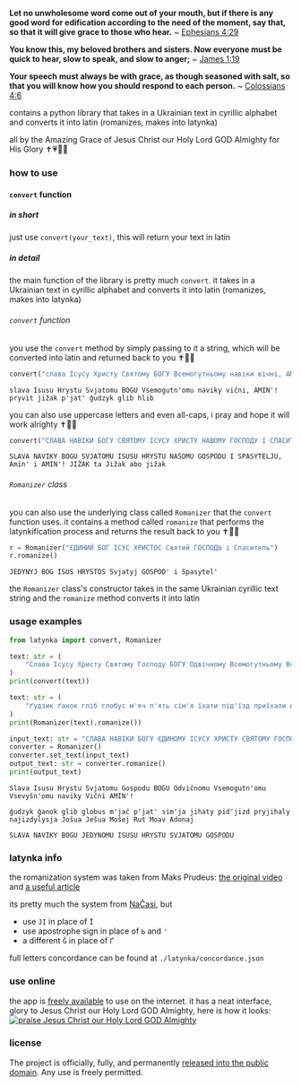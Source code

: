 **Let no unwholesome word come out of your mouth, but if there is any good word for edification according to the need of the moment, say that, so that it will give grace to those who hear.**
~ [Ephesians 4:29](https://www.biblegateway.com/passage/?search=Ephesians+4%3A29&version=NASB,KJV)

**You know this, my beloved brothers and sisters. Now everyone must be quick to hear, slow to speak, and slow to anger;**
~ [James 1:19](https://www.biblegateway.com/passage/?search=James+1%3A19&version=NASB,KJV)

**Your speech must always be with grace, as though seasoned with salt, so that you will know how you should respond to each person.**
~ [Colossians 4:6](https://www.biblegateway.com/passage/?search=Colossians+4%3A6&version=NASB,KJV)

contains a python library that takes in a Ukrainian text in cyrillic alphabet and converts it into latin (romanizes, makes into latynka)

all by the Amazing Grace of Jesus Christ our Holy Lord GOD Almighty for His Glory ✝️💗🙏🏼

### how to use
#### `convert` function
##### in short
just use `convert(your_text)`, this will return your text in latin

##### in detail
the main function of the library is pretty much `convert`. it takes in a Ukrainian text in cyrillic alphabet and converts it into latin (romanizes, makes into latynka)

###### `convert` function
you use the `convert` method by simply passing to it a string, which will be converted into latin and returned back to you ✝️🙏🏼

```python
convert("слава Ісусу Христу Святому БОГУ Всемогутньому навіки вічні, АМІНЬ! привіт їжак п'ять ґудзик гліб хліб")
```
```
slava Isusu Hrystu Svjatomu BOGU Vsemogutn'omu naviky vični, AMIN'! pryvit jižak p'jat' ĝudzyk glib hlib
```

you can also use uppercase letters and even all-caps, i pray and hope it will work alrighty ✝️🙏🏼

```python
convert("СЛАВА НАВІКИ БОГУ СВЯТОМУ ІСУСУ ХРИСТУ НАШОМУ ГОСПОДУ І СПАСИТЕЛЮ, Амінь і АМІНЬ! ЇЖАК та Їжак або їжак")
```
```
SLAVA NAVIKY BOGU SVJATOMU ISUSU HRYSTU NAŠOMU GOSPODU I SPASYTELJU, Amin' i AMIN'! JIŽAK ta Jižak abo jižak
```

###### `Romanizer` class
you can also use the underlying class called `Romanizer` that the `convert` function uses. it contains a method called `romanize` that performs the latynkification process and returns the result back to you ✝️🙏🏼

```python
r = Romanizer("ЄДИНИЙ БОГ ІСУС ХРИСТОС Святий ГОСПОДЬ і Спаситель")
r.romanize()
```
```
JEDYNYJ BOG ISUS HRYSTOS Svjatyj GOSPOD' i Spasytel'
```

the `Romanizer` class's constructor takes in the same Ukrainian cyrillic text string and the `romanize` method converts it into latin

### usage examples
```python
from latynka import convert, Romanizer

text: str = (
    "Слава Ісусу Христу Святому Господу БОГУ Одвічному Всемогутньому Всевишньому навіки Вічні АМІНЬ!"
)
print(convert(text))

text: str = (
    "ґудзик ґанок гліб глобус м'яч п'ять сім'я їхати під'їзд приїхали наїздилися Йошуа Єшуа Мошей Рут Моав Адонай"
)
print(Romanizer(text).romanize())

input_text: str = "СЛАВА НАВІКИ БОГУ ЄДИНОМУ ІСУСУ ХРИСТУ СВЯТОМУ ГОСПОДУ"
converter = Romanizer()
converter.set_text(input_text)
output_text: str = converter.romanize()
print(output_text)
```
```
Slava Isusu Hrystu Svjatomu Gospodu BOGU Odvičnomu Vsemogutn'omu Vsevyšn'omu naviky Vični AMIN'!

ĝudzyk ĝanok glib globus m'jač p'jat' sim'ja jihaty pid'jizd pryjihaly najizdylysja Jošua Ješua Mošej Rut Moav Adonaj

SLAVA NAVIKY BOGU JEDYNOMU ISUSU HRYSTU SVJATOMU GOSPODU
```

### latynka info
the romanization system was taken from Maks Prudeus: [the original video](https://youtu.be/nHeE2x2UNw4) and [a useful article](https://drukarnia.com.ua/articles/ukrayinska-latinka-maibutnye-nashoyi-krayini-ITKqx)

its pretty much the system from [NaČasi](https://nachasi.com/manifest/), but
- use `JI` in place of `Ї` 
- use apostrophe sign in place of `Ь` and `'`
- a different `Ĝ` in place of `Ґ`

full letters concordance can be found at `./latynka/concordance.json`

### use online
the app is [freely available](https://latynka.vercel.app/) to use on the internet. it has a neat interface, glory to Jesus Christ our Holy Lord GOD Almighty, here is how it looks:
[![praise Jesus Christ our Holy Lord GOD Almighty](https://i.imgur.com/3aZuXvO.png)](https://latynka.vercel.app/)

### license
The project is officially, fully, and permanently [released into the public domain](https://creativecommons.org/publicdomain/zero/1.0/). Any use is freely permitted.